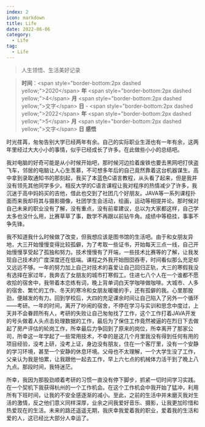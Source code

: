```yaml
---
index: 2
icon: markdown
title: Life
date: 2022-06-06
category:
  - Life
tag:
  - Life
---
```


> 人生领悟、生活美好记录

<!-- more -->

> **时间**：\<span style="border-bottom:2px dashed yellow;">2020\</span> **年** \<span style="border-bottom:2px dashed yellow;">4\</span> **月** \<span style="border-bottom:2px dashed yellow;">文字\</span> **日**   -  \<span style="border-bottom:2px dashed yellow;">2022\</span> **年** \<span style="border-bottom:2px dashed yellow;">5\</span> **月** \<span style="border-bottom:2px dashed yellow;">文字\</span> **日**   **感悟**
>
>   

​		时光荏苒，匆匆告别大学已经两年有余。自己的实际职业生涯也有一年有余，这两年里经过大大小小的事情，似乎已经成长了许多。在此做些小小的总结吧。

​		我对电脑的好奇可能是从小时候开始吧，那时候河边捡着废铁也要去黑网吧打侠盗飞车，邻居的电脑让人心生羡慕，不可想多年后的自己竟然靠着这台机器谋生。高中拿到录取通知书的那刻起，我买了本蓝色C语言教程，从头看了起来，但是我并没有领先其他同学多少。相反大学的C语言课程让我对程序的热情减少了许多，我沉迷于高中妈妈买的吉他，借此也交到了社团几个好朋友。JAVA等一系列课程扑面而来我却将其与摄影摄像，社团学生会活动，绘画，运动等相提并论。那时候对自己未来的职业没有了解，没有重点，没有前辈建议，总以为大家都这样，自己学太多也没什么用，比赛草草了事，数学不再跟以前钻牛角。成绩中等稳挂，事事不争先锋。

​		我不知道我什么时候做了改变，但我想应该是图书馆的生活吧。由于和女朋友异地，大三开始慢慢变得比较孤僻，为了考取一些证书，开始每天三点一线，自己开始慢慢享受起了孤独和努力。技术慢慢有了开端，一些技术比赛等的了解，让我发现自己技术的广度深度还在低端。课程之外我开始囫囵吞枣，时间看似那么充足却又远远不够。一年的努力加上自己对技术的喜爱让自己回归正轨，大三的寒假我没有选择在家过年，我奔去了女朋友的城市打寒假工。住进七八个人在一个谁都不愿收拾的宿舍中，我带着本恋练有词，晚上背单词白天学咖啡做咖啡。大城市、人多的宿舍、繁忙的工作、冬天的寒冷和女朋友暖暖的手，还有孤僻的我。心里那股劲，便越发的有力。回到学校后，大四的充足课余时间让自己陷入了另外一个循环——考研。一年的时间，离开了吵闹的宿舍，不停在学习与实训和思念中度过，上天并不会眷顾所有人，考研的失败让自己匆匆找了工作，这个工作打着JAVA开发的号头做着人头点击处理数据的工作，最后为了保住工作竟然被逼的在烈日下去做起了房产评估的轮岗工作，所幸最后力争回到了原来的岗位，所幸离开了那家公司，所幸这一年学起了一些常用技术，不幸的是这几个月里我没有得到任何有用的项目经验，没考上研，没考上证，身边没有朋友，住在一个客厅里，没有一个安静的学习环境，甚至一个安静的休息环境。父母也不太理解，一个大学生没了工作，父亲认为我是怕累，让我跟他一起去工作，早上六七点的机械体力活干到了晚上八九点。那段时间，我特迷茫。

​		所幸，我因为那股劲顺着考研的习惯一直没有停下脚步，抓紧一切时间学习实践。在一个契机下我获得杭州的一个工作机会。在这个工作机会中我开始了猛冲，利用所有下班时间，让我的不安全感逐渐的减小。至此，之前的生活中并未磨灭我对生活的激情，反之他们意义同样深厚，业余之间我爱好音乐、摄影，让我更加珍惜和热爱现在的生活。未来的路还遥遥无期，我庆幸我爱着我的职业，爱着我的生活和爱的人，这已经比大部分人幸运了。
